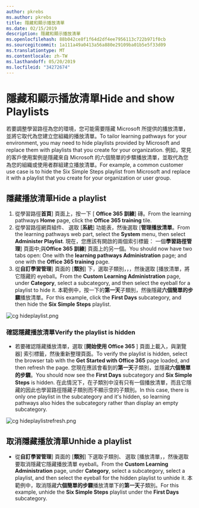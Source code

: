 ```yaml
---
author: pkrebs
ms.author: pkrebs
title: 隱藏和顯示播放清單
ms.date: 02/15/2019
description: 隱藏和顯示播放清單
ms.openlocfilehash: 88b042ce8f1f64d2df4ee7956113c722b971f0cb
ms.sourcegitcommit: 1a111a49a0413a56a880e29109ba01b5e5f33d09
ms.translationtype: MT
ms.contentlocale: zh-TW
ms.lasthandoff: 05/20/2019
ms.locfileid: "34272674"
---
```

# <a name="hide-and-show-playlists"></a><span data-ttu-id="1bad5-103">隱藏和顯示播放清單</span><span class="sxs-lookup"><span data-stu-id="1bad5-103">Hide and show Playlists</span></span>

<span data-ttu-id="1bad5-104">若要調整學習路徑為您的環境，您可能需要隱藏 Microsoft 所提供的播放清單，並將它取代為您建立您組織的播放清單。</span><span class="sxs-lookup"><span data-stu-id="1bad5-104">To tailor learning pathways for your environment, you may need to hide playlists provided by Microsoft and replace them with playlists that you create for your organization.</span></span> <span data-ttu-id="1bad5-105">例如，常見的客戶使用案例是隱藏來自 Microsoft 的六個簡單的步驟播放清單，並取代為您為您的組織或使用者群組建立播放清單。</span><span class="sxs-lookup"><span data-stu-id="1bad5-105">For example, a common customer use case is to hide the Six Simple Steps playlist from Microsoft and replace it with a playlist that you create for your organization or user group.</span></span> 

## <a name="hide-a-playlist"></a><span data-ttu-id="1bad5-106">隱藏播放清單</span><span class="sxs-lookup"><span data-stu-id="1bad5-106">Hide a playlist</span></span>

1. <span data-ttu-id="1bad5-107">從學習路徑**首頁**] 頁面上，按一下 [ **Office 365 訓練**] 磚。</span><span class="sxs-lookup"><span data-stu-id="1bad5-107">From the learning pathways **Home** page, click the **Office 365 training** tile.</span></span>
2. <span data-ttu-id="1bad5-108">從學習路徑網頁組件、 選取 [**系統**] 功能表，然後選取 [**管理播放清單**。</span><span class="sxs-lookup"><span data-stu-id="1bad5-108">From the learning pathways web part, select the **System** menu, then select **Administer Playlist**.</span></span> <span data-ttu-id="1bad5-109">現在，您應該有開啟的兩個索引標籤： 一個**學習路徑管理**] 頁面中;與**Office 365 訓練**] 頁面上的另一個。</span><span class="sxs-lookup"><span data-stu-id="1bad5-109">You should now have two tabs open: One with the **learning pathways Administration** page; and one with the **Office 365 training** page.</span></span> 
3. <span data-ttu-id="1bad5-110">從**自訂學習管理**] 頁面的 [**類別**] 下，選取子類別，，，然後選取 [播放清單，將它隱藏的 eyeball。</span><span class="sxs-lookup"><span data-stu-id="1bad5-110">From the **Custom Learning Administration** page, under **Category**, select a subcategory, and then select the eyeball for a playlist to hide it.</span></span> <span data-ttu-id="1bad5-111">本範例中，按一下的**第一天**子類別，然後隱藏**六個簡單的步驟**播放清單。</span><span class="sxs-lookup"><span data-stu-id="1bad5-111">For this example, click the **First Days** subcategory, and then hide the **Six Simple Steps** playlist.</span></span>  

![cg hideplaylist.png](media/cg-hideplaylist.png)

### <a name="verify-the-playlist-is-hidden"></a><span data-ttu-id="1bad5-113">確認隱藏播放清單</span><span class="sxs-lookup"><span data-stu-id="1bad5-113">Verify the playlist is hidden</span></span>
- <span data-ttu-id="1bad5-114">若要確認隱藏播放清單，選取 [**開始使用 Office 365** ] 頁面上載入，與瀏覽器] 索引標籤，然後重新整理頁面。</span><span class="sxs-lookup"><span data-stu-id="1bad5-114">To verify the playlist is hidden, select the browser tab with the **Get Started with Office 365** page loaded, and then refresh the page.</span></span> <span data-ttu-id="1bad5-115">您現在應該會看到的**第一天**子類別，並隱藏**六個簡單的步驟**。</span><span class="sxs-lookup"><span data-stu-id="1bad5-115">You should now see the **First Days** subcategory and **Six Simple Steps** is hidden.</span></span> <span data-ttu-id="1bad5-116">在此情況下，在子類別中沒有只有一個播放清單，而且它隱藏的因此也學習路徑隱藏子類別而不顯示空的子類別。</span><span class="sxs-lookup"><span data-stu-id="1bad5-116">In this case, there is only one playlist in the subcategory and it's hidden, so learning pathways also hides the subcategory rather than display an empty subcategory.</span></span> 

![cg hideplaylistrefresh.png](media/cg-hideplaylistrefresh.png)

## <a name="unhide-a-playlist"></a><span data-ttu-id="1bad5-118">取消隱藏播放清單</span><span class="sxs-lookup"><span data-stu-id="1bad5-118">Unhide a playlist</span></span>

- <span data-ttu-id="1bad5-119">從**自訂學習管理**] 頁面的 [**類別**] 下選取子類別、 選取 [播放清單，，然後選取要取消隱藏它隱藏播放清單 eyeball。</span><span class="sxs-lookup"><span data-stu-id="1bad5-119">From the **Custom Learning Administration** page, under **Category**, select a subcategory, select a playlist, and then select the eyeball for the hidden playlist to unhide it.</span></span> <span data-ttu-id="1bad5-120">本範例中，取消隱藏**六個簡單的步驟**播放清單下的**第一天**子類別。</span><span class="sxs-lookup"><span data-stu-id="1bad5-120">For this example, unhide the **Six Simple Steps** playlist under the **First Days** subcategory.</span></span>  

